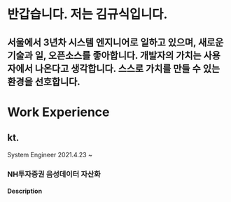 # 반갑습니다. 저는 김규식입니다.
## 서울에서 3년차 시스템 엔지니어로 일하고 있으며, 새로운 기술과 일, 오픈소스를 좋아합니다. 개발자의 가치는 사용자에서 나온다고 생각합니다. 스스로 가치를 만들 수 있는 환경을 선호합니다.

# Work Experience

## kt.

System Engineer
2021.4.23 ~

### NH투자증권 음성데이터 자산화
#### Description

